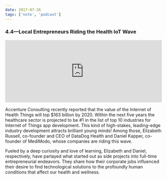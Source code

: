 ```yaml
---
date: 2017-07-26
tags: ['note', 'podcast']
---
```


### 4.4—Local Entrepreneurs Riding the Health IoT Wave

<iframe
  height="200px"
  width="100%"
  frameborder="no"
  scrolling="no"
  seamless
  src="https://widget.spreaker.com/player?episode_id=12400482&theme=light&autoplay=false&playlist=false"
></iframe>

Accenture Consulting recently reported that the value of the Internet of Health Things will top \$163 billion by 2020. Within the next five years the healthcare sector is projected to be #1 in the list of top 10 industries for Internet of Things app development. This kind of high-stakes, leading-edge industry development attracts brilliant young minds! Among those, Elizabeth Russell, co-founder and CEO of DataDog Health and Daniel Kapper, co-founder of MediModo, whose companies are riding this wave.

Fueled by a deep curiosity and love of learning, Elizabeth and Daniel, respectively, have parlayed what started out as side projects into full-time entrepreneurial endeavors. They share how their corporate jobs influenced their desire to find technological solutions to the profoundly human conditions that affect our health and wellness.
